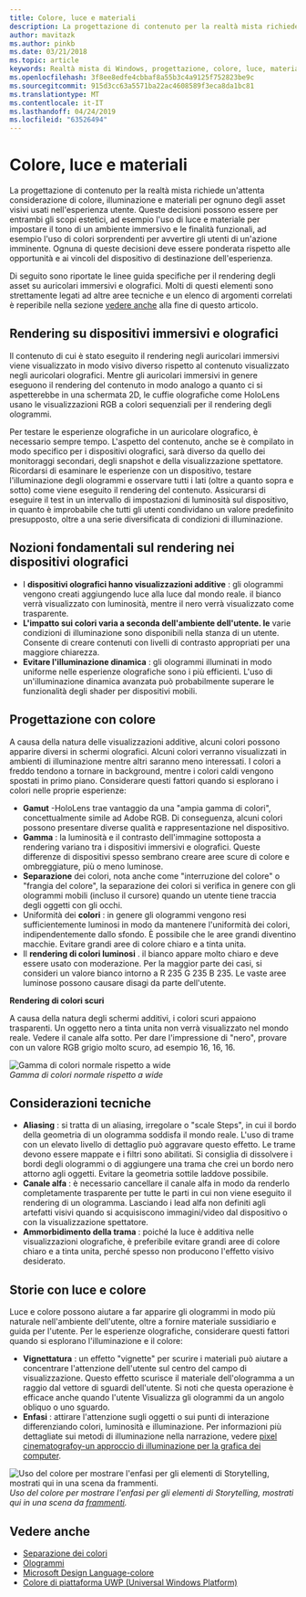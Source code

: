 ```yaml
---
title: Colore, luce e materiali
description: La progettazione di contenuto per la realtà mista richiede un'attenta considerazione di colore, illuminazione e materiali per ognuno degli asset visivi usati nell'esperienza utente.
author: mavitazk
ms.author: pinkb
ms.date: 03/21/2018
ms.topic: article
keywords: Realtà mista di Windows, progettazione, colore, luce, materiali
ms.openlocfilehash: 3f8ee8edfe4cbbaf8a55b3c4a9125f752823be9c
ms.sourcegitcommit: 915d3cc63a5571ba22ac4608589f3eca8da1bc81
ms.translationtype: MT
ms.contentlocale: it-IT
ms.lasthandoff: 04/24/2019
ms.locfileid: "63526494"
---
```

# <a name="color-light-and-materials"></a>Colore, luce e materiali

La progettazione di contenuto per la realtà mista richiede un'attenta considerazione di colore, illuminazione e materiali per ognuno degli asset visivi usati nell'esperienza utente. Queste decisioni possono essere per entrambi gli scopi estetici, ad esempio l'uso di luce e materiale per impostare il tono di un ambiente immersivo e le finalità funzionali, ad esempio l'uso di colori sorprendenti per avvertire gli utenti di un'azione imminente. Ognuna di queste decisioni deve essere ponderata rispetto alle opportunità e ai vincoli del dispositivo di destinazione dell'esperienza.

Di seguito sono riportate le linee guida specifiche per il rendering degli asset su auricolari immersivi e olografici. Molti di questi elementi sono strettamente legati ad altre aree tecniche e un elenco di argomenti correlati è reperibile nella sezione [vedere anche](color,-light-and-materials.md#see-also) alla fine di questo articolo.

## <a name="rendering-on-immersive-vs-holographic-devices"></a>Rendering su dispositivi immersivi e olografici

Il contenuto di cui è stato eseguito il rendering negli auricolari immersivi viene visualizzato in modo visivo diverso rispetto al contenuto visualizzato negli auricolari olografici. Mentre gli auricolari immersivi in genere eseguono il rendering del contenuto in modo analogo a quanto ci si aspetterebbe in una schermata 2D, le cuffie olografiche come HoloLens usano le visualizzazioni RGB a colori sequenziali per il rendering degli ologrammi.

Per testare le esperienze olografiche in un auricolare olografico, è necessario sempre tempo. L'aspetto del contenuto, anche se è compilato in modo specifico per i dispositivi olografici, sarà diverso da quello dei monitoraggi secondari, degli snapshot e della visualizzazione spettatore. Ricordarsi di esaminare le esperienze con un dispositivo, testare l'illuminazione degli ologrammi e osservare tutti i lati (oltre a quanto sopra e sotto) come viene eseguito il rendering del contenuto. Assicurarsi di eseguire il test in un intervallo di impostazioni di luminosità sul dispositivo, in quanto è improbabile che tutti gli utenti condividano un valore predefinito presupposto, oltre a una serie diversificata di condizioni di illuminazione.

## <a name="fundamentals-of-rendering-on-holographic-devices"></a>Nozioni fondamentali sul rendering nei dispositivi olografici
* I **dispositivi olografici hanno visualizzazioni additive** : gli ologrammi vengono creati aggiungendo luce alla luce dal mondo reale. il bianco verrà visualizzato con luminosità, mentre il nero verrà visualizzato come trasparente.
* **L'impatto sui colori varia a seconda dell'ambiente dell'utente. le** varie condizioni di illuminazione sono disponibili nella stanza di un utente. Consente di creare contenuti con livelli di contrasto appropriati per una maggiore chiarezza.
* **Evitare l'illuminazione dinamica** : gli ologrammi illuminati in modo uniforme nelle esperienze olografiche sono i più efficienti. L'uso di un'illuminazione dinamica avanzata può probabilmente superare le funzionalità degli shader per dispositivi mobili.

## <a name="designing-with-color"></a>Progettazione con colore

A causa della natura delle visualizzazioni additive, alcuni colori possono apparire diversi in schermi olografici. Alcuni colori verranno visualizzati in ambienti di illuminazione mentre altri saranno meno interessati. I colori a freddo tendono a tornare in background, mentre i colori caldi vengono spostati in primo piano. Considerare questi fattori quando si esplorano i colori nelle proprie esperienze:
* **Gamut** -HoloLens trae vantaggio da una "ampia gamma di colori", concettualmente simile ad Adobe RGB. Di conseguenza, alcuni colori possono presentare diverse qualità e rappresentazione nel dispositivo.
* **Gamma** : la luminosità e il contrasto dell'immagine sottoposta a rendering variano tra i dispositivi immersivi e olografici. Queste differenze di dispositivi spesso sembrano creare aree scure di colore e ombreggiature, più o meno luminose.
* **Separazione** dei colori, nota anche come "interruzione del colore" o "frangia del colore", la separazione dei colori si verifica in genere con gli ologrammi mobili (incluso il cursore) quando un utente tiene traccia degli oggetti con gli occhi.
* Uniformità dei **colori** : in genere gli ologrammi vengono resi sufficientemente luminosi in modo da mantenere l'uniformità dei colori, indipendentemente dallo sfondo. È possibile che le aree grandi diventino macchie. Evitare grandi aree di colore chiaro e a tinta unita.
* Il **rendering di colori luminosi** . il bianco appare molto chiaro e deve essere usato con moderazione. Per la maggior parte dei casi, si consideri un valore bianco intorno a R 235 G 235 B 235. Le vaste aree luminose possono causare disagi da parte dell'utente.

**Rendering di colori scuri**

A causa della natura degli schermi additivi, i colori scuri appaiono trasparenti. Un oggetto nero a tinta unita non verrà visualizzato nel mondo reale. Vedere il canale alfa sotto. Per dare l'impressione di "nero", provare con un valore RGB grigio molto scuro, ad esempio 16, 16, 16.

![Gamma di colori normale rispetto a wide](images/640px-widegamut.png)<br>
*Gamma di colori normale rispetto a wide*

## <a name="technical-considerations"></a>Considerazioni tecniche
* **Aliasing** : si tratta di un aliasing, irregolare o "scale Steps", in cui il bordo della geometria di un ologramma soddisfa il mondo reale. L'uso di trame con un elevato livello di dettaglio può aggravare questo effetto. Le trame devono essere mappate e i filtri sono abilitati. Si consiglia di dissolvere i bordi degli ologrammi o di aggiungere una trama che crei un bordo nero attorno agli oggetti. Evitare la geometria sottile laddove possibile.
* **Canale alfa** : è necessario cancellare il canale alfa in modo da renderlo completamente trasparente per tutte le parti in cui non viene eseguito il rendering di un ologramma. Lasciando i lead alfa non definiti agli artefatti visivi quando si acquisiscono immagini/video dal dispositivo o con la visualizzazione spettatore.
* **Ammorbidimento della trama** : poiché la luce è additiva nelle visualizzazioni olografiche, è preferibile evitare grandi aree di colore chiaro e a tinta unita, perché spesso non producono l'effetto visivo desiderato.

## <a name="storytelling-with-light-and-color"></a>Storie con luce e colore

Luce e colore possono aiutare a far apparire gli ologrammi in modo più naturale nell'ambiente dell'utente, oltre a fornire materiale sussidiario e guida per l'utente. Per le esperienze olografiche, considerare questi fattori quando si esplorano l'illuminazione e il colore:
* **Vignettatura** : un effetto "vignette" per scurire i materiali può aiutare a concentrare l'attenzione dell'utente sul centro del campo di visualizzazione. Questo effetto scurisce il materiale dell'ologramma a un raggio dal vettore di sguardi dell'utente. Si noti che questa operazione è efficace anche quando l'utente Visualizza gli ologrammi da un angolo obliquo o uno sguardo.
* **Enfasi** : attirare l'attenzione sugli oggetti o sui punti di interazione differenziando colori, luminosità e illuminazione. Per informazioni più dettagliate sui metodi di illuminazione nella narrazione, vedere [pixel cinematografoy-un approccio di illuminazione per la grafica dei computer](http://media.siggraph.org/education/cgsource/Archive/ConfereceCourses/S96/course30.pdf).

![Uso del colore per mostrare l'enfasi per gli elementi di Storytelling, mostrati qui in una scena da frammenti.](images/640px-fragments.jpg)<br>
*Uso del colore per mostrare l'enfasi per gli elementi di Storytelling, mostrati qui in una scena da [frammenti](https://www.microsoft.com/p/fragments/9nblggh5ggm8).*

## <a name="see-also"></a>Vedere anche
* [Separazione dei colori](hologram-stability.md#color-separation)
* [Ologrammi](hologram.md)
* [Microsoft Design Language-colore](https://www.microsoft.com/design/color)
* [Colore di piattaforma UWP (Universal Windows Platform)](https://docs.microsoft.com/windows/uwp/style/color)
